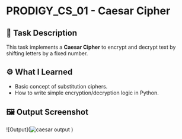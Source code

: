 # PRODIGY_CS_01 - Caesar Cipher

## 📌 Task Description
This task implements a **Caesar Cipher** to encrypt and decrypt text by shifting letters by a fixed number.

## ⚙️ What I Learned
- Basic concept of substitution ciphers.
- How to write simple encryption/decryption logic in Python.

## 🖼️ Output Screenshot
![Output](![caesar output](https://github.com/user-attachments/assets/d772ed92-ffe2-4f44-9f45-861a2ac3afa1)
)
